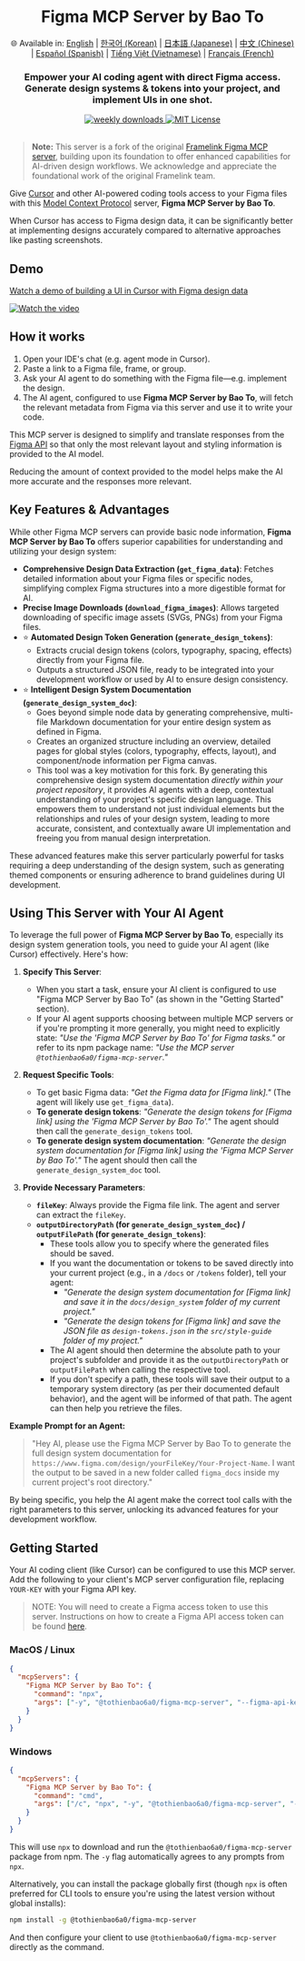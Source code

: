 <div align="center">
  <h1>Figma MCP Server by Bao To</h1>
  <p>
    🌐 Available in:
    <a href="README.md">English</a> |
    <a href="README.ko.md">한국어 (Korean)</a> |
    <a href="README.ja.md">日本語 (Japanese)</a> |
    <a href="README.zh.md">中文 (Chinese)</a> |
    <a href="README.es.md">Español (Spanish)</a> |
    <a href="README.vi.md">Tiếng Việt (Vietnamese)</a> |
    <a href="README.fr.md">Français (French)</a>
  </p>
  <h3>Empower your AI coding agent with direct Figma access.<br/>Generate design systems & tokens into your project, and implement UIs in one shot.</h3>
  <a href="https://npmcharts.com/compare/@tothienbao6a0/figma-mcp-server?interval=30">
    <img alt="weekly downloads" src="https://img.shields.io/npm/dm/@tothienbao6a0/figma-mcp-server.svg">
  </a>
  <a href="https://github.com/tothienbao6a0/Figma-Context-MCP/blob/main/LICENSE">
    <img alt="MIT License" src="https://img.shields.io/github/license/tothienbao6a0/Figma-Context-MCP" />
  </a>
  <!-- Link to your Discord or social if you have one, otherwise remove -->
  <!-- <a href="https://framelink.ai/discord">
    <img alt="Discord" src="https://img.shields.io/discord/1352337336913887343?color=7389D8&label&logo=discord&logoColor=ffffff" />
  </a> -->
  <br />
  <!-- Link to your Twitter or social if you have one, otherwise remove -->
  <!-- <a href="https://twitter.com/glipsman">
    <img alt="Twitter" src="https://img.shields.io/twitter/url?url=https%3A%2F%2Fx.com%2Fglipsman&label=%40glipsman" />
  </a> -->
</div>

<br/>

> **Note:** This server is a fork of the original [Framelink Figma MCP server](https://www.npmjs.com/package/figma-developer-mcp), building upon its foundation to offer enhanced capabilities for AI-driven design workflows. We acknowledge and appreciate the foundational work of the original Framelink team.

Give [Cursor](https://cursor.sh/) and other AI-powered coding tools access to your Figma files with this [Model Context Protocol](https://modelcontextprotocol.io/introduction) server, **Figma MCP Server by Bao To**.

When Cursor has access to Figma design data, it can be significantly better at implementing designs accurately compared to alternative approaches like pasting screenshots.

## Demo

[Watch a demo of building a UI in Cursor with Figma design data](https://youtu.be/4I4Zs2zg1Oo)

[![Watch the video](https://img.youtube.com/vi/4I4Zs2zg1Oo/maxresdefault.jpg)](https://youtu.be/4I4Zs2zg1Oo)

## How it works

1. Open your IDE's chat (e.g. agent mode in Cursor).
2. Paste a link to a Figma file, frame, or group.
3. Ask your AI agent to do something with the Figma file—e.g. implement the design.
4. The AI agent, configured to use **Figma MCP Server by Bao To**, will fetch the relevant metadata from Figma via this server and use it to write your code.

This MCP server is designed to simplify and translate responses from the [Figma API](https://www.figma.com/developers/api) so that only the most relevant layout and styling information is provided to the AI model.

Reducing the amount of context provided to the model helps make the AI more accurate and the responses more relevant.

## Key Features & Advantages

While other Figma MCP servers can provide basic node information, **Figma MCP Server by Bao To** offers superior capabilities for understanding and utilizing your design system:

*   **Comprehensive Design Data Extraction (`get_figma_data`)**: Fetches detailed information about your Figma files or specific nodes, simplifying complex Figma structures into a more digestible format for AI.
*   **Precise Image Downloads (`download_figma_images`)**: Allows targeted downloading of specific image assets (SVGs, PNGs) from your Figma files.
*   ⭐ **Automated Design Token Generation (`generate_design_tokens`)**:
    *   Extracts crucial design tokens (colors, typography, spacing, effects) directly from your Figma file.
    *   Outputs a structured JSON file, ready to be integrated into your development workflow or used by AI to ensure design consistency.
*   ⭐ **Intelligent Design System Documentation (`generate_design_system_doc`)**:
    *   Goes beyond simple node data by generating comprehensive, multi-file Markdown documentation for your entire design system as defined in Figma.
    *   Creates an organized structure including an overview, detailed pages for global styles (colors, typography, effects, layout), and component/node information per Figma canvas.
    *   This tool was a key motivation for this fork. By generating this comprehensive design system documentation *directly within your project repository*, it provides AI agents with a deep, contextual understanding of your project's specific design language. This empowers them to understand not just individual elements but the relationships and rules of your design system, leading to more accurate, consistent, and contextually aware UI implementation and freeing you from manual design interpretation.

These advanced features make this server particularly powerful for tasks requiring a deep understanding of the design system, such as generating themed components or ensuring adherence to brand guidelines during UI development.

## Using This Server with Your AI Agent

To leverage the full power of **Figma MCP Server by Bao To**, especially its design system generation tools, you need to guide your AI agent (like Cursor) effectively. Here's how:

1.  **Specify This Server**:
    *   When you start a task, ensure your AI client is configured to use "Figma MCP Server by Bao To" (as shown in the "Getting Started" section).
    *   If your AI agent supports choosing between multiple MCP servers or if you're prompting it more generally, you might need to explicitly state: *"Use the 'Figma MCP Server by Bao To' for Figma tasks."* or refer to its npm package name: *"Use the MCP server `@tothienbao6a0/figma-mcp-server`."*

2.  **Request Specific Tools**:
    *   To get basic Figma data: *"Get the Figma data for [Figma link]."* (The agent will likely use `get_figma_data`).
    *   **To generate design tokens**: *"Generate the design tokens for [Figma link] using the 'Figma MCP Server by Bao To'."* The agent should then call the `generate_design_tokens` tool.
    *   **To generate design system documentation**: *"Generate the design system documentation for [Figma link] using the 'Figma MCP Server by Bao To'."* The agent should then call the `generate_design_system_doc` tool.

3.  **Provide Necessary Parameters**:
    *   **`fileKey`**: Always provide the Figma file link. The agent and server can extract the `fileKey`.
    *   **`outputDirectoryPath` (for `generate_design_system_doc`) / `outputFilePath` (for `generate_design_tokens`)**:
        *   These tools allow you to specify where the generated files should be saved.
        *   If you want the documentation or tokens to be saved directly into your current project (e.g., in a `/docs` or `/tokens` folder), tell your agent:
            *   *"Generate the design system documentation for [Figma link] and save it in the `docs/design_system` folder of my current project."*
            *   *"Generate the design tokens for [Figma link] and save the JSON file as `design-tokens.json` in the `src/style-guide` folder of my project."*
        *   The AI agent should then determine the absolute path to your project's subfolder and provide it as the `outputDirectoryPath` or `outputFilePath` when calling the respective tool.
        *   If you don't specify a path, these tools will save their output to a temporary system directory (as per their documented default behavior), and the agent will be informed of that path. The agent can then help you retrieve the files.

**Example Prompt for an Agent:**

> "Hey AI, please use the Figma MCP Server by Bao To to generate the full design system documentation for `https://www.figma.com/design/yourFileKey/Your-Project-Name`. I want the output to be saved in a new folder called `figma_docs` inside my current project's root directory."

By being specific, you help the AI agent make the correct tool calls with the right parameters to this server, unlocking its advanced features for your development workflow.

## Getting Started

Your AI coding client (like Cursor) can be configured to use this MCP server. Add the following to your client's MCP server configuration file, replacing `YOUR-KEY` with your Figma API key.

> NOTE: You will need to create a Figma access token to use this server. Instructions on how to create a Figma API access token can be found [here](https://help.figma.com/hc/en-us/articles/8085703771159-Manage-personal-access-tokens).

### MacOS / Linux

```json
{
  "mcpServers": {
    "Figma MCP Server by Bao To": {
      "command": "npx",
      "args": ["-y", "@tothienbao6a0/figma-mcp-server", "--figma-api-key=YOUR-KEY", "--stdio"]
    }
  }
}
```

### Windows

```json
{
  "mcpServers": {
    "Figma MCP Server by Bao To": {
      "command": "cmd",
      "args": ["/c", "npx", "-y", "@tothienbao6a0/figma-mcp-server", "--figma-api-key=YOUR-KEY", "--stdio"]
    }
  }
}
```

This will use `npx` to download and run the `@tothienbao6a0/figma-mcp-server` package from npm. The `-y` flag automatically agrees to any prompts from `npx`.

Alternatively, you can install the package globally first (though `npx` is often preferred for CLI tools to ensure you're using the latest version without global installs):
```bash
npm install -g @tothienbao6a0/figma-mcp-server
```
And then configure your client to use `@tothienbao6a0/figma-mcp-server` directly as the command.
